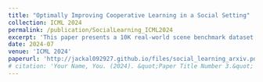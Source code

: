 ```yaml
---
title: "Optimally Improving Cooperative Learning in a Social Setting"
collection: ICML 2024
permalink: /publication/SocialLearning_ICML2024
excerpt: 'This paper presents a 10K real-world scene benchmark dataset for 3D vision.'
date: 2024-07
venue: 'ICML 2024'
paperurl: 'http://jackal092927.github.io/files/social_learning_arxiv.pdf'
# citation: 'Your Name, You. (2024). &quot;Paper Title Number 3.&quot; <i>GitHub Journal of Bugs</i>. 1(3).'
---
```

<!-- This paper generalizes the persistence algorithm to compute decompositions of multi-parameter persistence modules.  -->